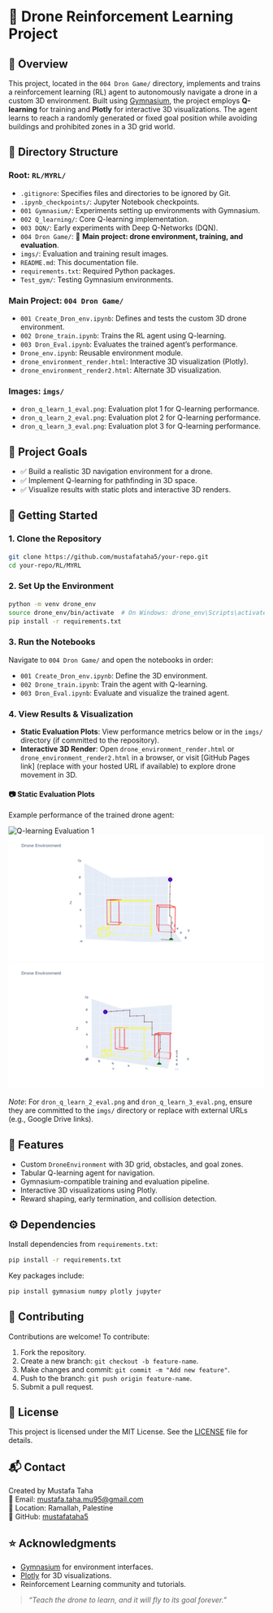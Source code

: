 # 🚁 Drone Reinforcement Learning Project

## 📌 Overview
This project, located in the `004 Dron Game/` directory, implements and trains a reinforcement learning (RL) agent to autonomously navigate a drone in a custom 3D environment. Built using [Gymnasium](https://gymnasium.farama.org/), the project employs **Q-learning** for training and **Plotly** for interactive 3D visualizations. The agent learns to reach a randomly generated or fixed goal position while avoiding buildings and prohibited zones in a 3D grid world.

## 📁 Directory Structure
### Root: `RL/MYRL/`
- `.gitignore`: Specifies files and directories to be ignored by Git.
- `.ipynb_checkpoints/`: Jupyter Notebook checkpoints.
- `001 Gymnasium/`: Experiments setting up environments with Gymnasium.
- `002 Q_learning/`: Core Q-learning implementation.
- `003 DQN/`: Early experiments with Deep Q-Networks (DQN).
- `004 Dron Game/`: 🚁 **Main project: drone environment, training, and evaluation**.
- `imgs/`: Evaluation and training result images.
- `README.md`: This documentation file.
- `requirements.txt`: Required Python packages.
- `Test_gym/`: Testing Gymnasium environments.

### Main Project: `004 Dron Game/`
- `001 Create_Dron_env.ipynb`: Defines and tests the custom 3D drone environment.
- `002 Drone_train.ipynb`: Trains the RL agent using Q-learning.
- `003 Dron_Eval.ipynb`: Evaluates the trained agent’s performance.
- `Drone_env.ipynb`: Reusable environment module.
- `drone_environment_render.html`: Interactive 3D visualization (Plotly).
- `drone_environment_render2.html`: Alternate 3D visualization.

### Images: `imgs/`
- `dron_q_learn_1_eval.png`: Evaluation plot 1 for Q-learning performance.
- `dron_q_learn_2_eval.png`: Evaluation plot 2 for Q-learning performance.
- `dron_q_learn_3_eval.png`: Evaluation plot 3 for Q-learning performance.

## 🎯 Project Goals
- ✅ Build a realistic 3D navigation environment for a drone.
- ✅ Implement Q-learning for pathfinding in 3D space.
- ✅ Visualize results with static plots and interactive 3D renders.

## 🚀 Getting Started
### 1. Clone the Repository
```bash
git clone https://github.com/mustafataha5/your-repo.git
cd your-repo/RL/MYRL
```

### 2. Set Up the Environment
```bash
python -m venv drone_env
source drone_env/bin/activate  # On Windows: drone_env\Scripts\activate
pip install -r requirements.txt
```

### 3. Run the Notebooks
Navigate to `004 Dron Game/` and open the notebooks in order:
- `001 Create_Dron_env.ipynb`: Define the 3D environment.
- `002 Drone_train.ipynb`: Train the agent with Q-learning.
- `003 Dron_Eval.ipynb`: Evaluate and visualize the trained agent.

### 4. View Results & Visualization
- **Static Evaluation Plots**: View performance metrics below or in the `imgs/` directory (if committed to the repository).
- **Interactive 3D Render**: Open `drone_environment_render.html` or `drone_environment_render2.html` in a browser, or visit [GitHub Pages link] (replace with your hosted URL if available) to explore drone movement in 3D.

#### 📷 Static Evaluation Plots
Example performance of the trained drone agent:

![Q-learning Evaluation 1](https://drive.google.com/uc?export=view&id=1MY6cdPo4I4bCnEj1i_LuU7xPAiTXG4HF)
![Q-learning Evaluation 2](imgs/dron_q_learn_2_eval.png)
![Q-learning Evaluation 3](imgs/dron_q_learn_3_eval.png)

*Note*: For `dron_q_learn_2_eval.png` and `dron_q_learn_3_eval.png`, ensure they are committed to the `imgs/` directory or replace with external URLs (e.g., Google Drive links).

## 🧪 Features
- Custom `DroneEnvironment` with 3D grid, obstacles, and goal zones.
- Tabular Q-learning agent for navigation.
- Gymnasium-compatible training and evaluation pipeline.
- Interactive 3D visualizations using Plotly.
- Reward shaping, early termination, and collision detection.

## ⚙️ Dependencies
Install dependencies from `requirements.txt`:
```bash
pip install -r requirements.txt
```
Key packages include:
```bash
pip install gymnasium numpy plotly jupyter
```

## 🧩 Contributing
Contributions are welcome! To contribute:
1. Fork the repository.
2. Create a new branch: `git checkout -b feature-name`.
3. Make changes and commit: `git commit -m "Add new feature"`.
4. Push to the branch: `git push origin feature-name`.
5. Submit a pull request.

## 📜 License
This project is licensed under the MIT License. See the [LICENSE](LICENSE) file for details.

## 📬 Contact
Created by Mustafa Taha  
📧 Email: mustafa.taha.mu95@gmail.com  
📍 Location: Ramallah, Palestine  
💼 GitHub: [mustafataha5](https://github.com/mustafataha5)

## ⭐ Acknowledgments
- [Gymnasium](https://gymnasium.farama.org/) for environment interfaces.
- [Plotly](https://plotly.com/) for 3D visualizations.
- Reinforcement Learning community and tutorials.

> *“Teach the drone to learn, and it will fly to its goal forever.”*